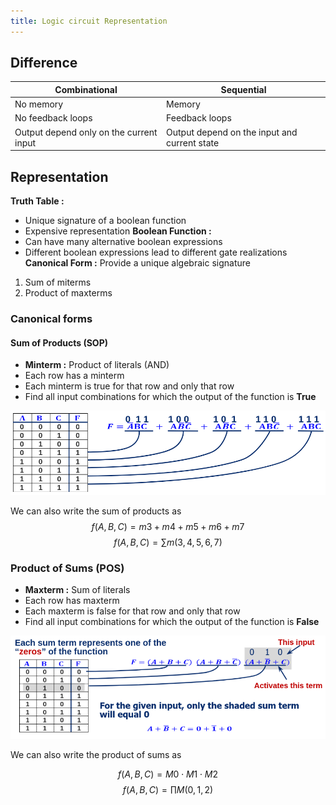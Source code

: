 ```yaml
---
title: Logic circuit Representation
---
```


## Difference

| Combinational                           | Sequential                                   |
| --------------------------------------- | -------------------------------------------- |
| No memory                               | Memory                                       |
| No feedback loops                       | Feedback loops                               |
| Output depend only on the current input | Output depend on the input and current state |
## Representation

**Truth Table :** 
- Unique signature of a boolean function
- Expensive representation
**Boolean Function :**
- Can have many alternative boolean expressions
- Different boolean expressions lead to different gate realizations
**Canonical Form :**
	Provide a unique algebraic signature
1. Sum of miterms
2. Product of maxterms
### Canonical forms
#### Sum of Products (SOP)
- **Minterm :** Product of literals (AND)
- Each row has a minterm
- Each minterm is true for that row and only that row
- Find all input combinations for which the output of the function is **True**

![Minterms](./minterm.png)

We can also write the sum of products as
$$
f(A,B,C) = m3 + m4 + m5 + m6 + m7 
$$
$$
f(A,B,C) = \sum m(3,4,5,6,7)
$$
### Product of Sums (POS)
- **Maxterm :** Sum of literals
- Each row has maxterm
- Each maxterm is false for that row and only that row
- Find all input combinations for which the output of the function is **False**

![Maxterms](./maxterm.png)

We can also write the product of sums as

$$
f(A,B,C) = M0 \cdot M1 \cdot M2
$$
$$
f(A,B,C) = \prod M(0,1,2)
$$

